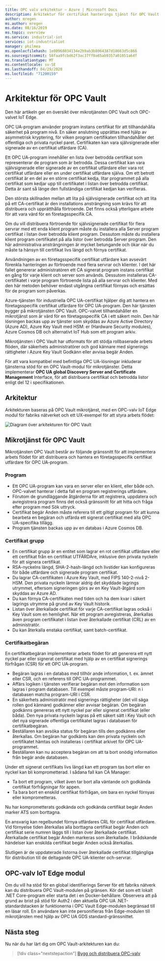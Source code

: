 ```yaml
---
title: OPC valv arkitektur – Azure | Microsoft Docs
description: Arkitektur för certifikat hanterings tjänst för OPC Vault
author: mregen
ms.author: mregen
ms.date: 08/16/2019
ms.topic: overview
ms.service: industrial-iot
services: iot-industrialiot
manager: philmea
ms.openlocfilehash: 1e08968034134e2b9ab3b8064387d18663d5c866
ms.sourcegitcommit: 58faa9fcbd62f3ac37ff0a65ab9357a01051a64f
ms.translationtype: MT
ms.contentlocale: sv-SE
ms.lasthandoff: 04/29/2020
ms.locfileid: "71200159"
---
```

# <a name="opc-vault-architecture"></a>Arkitektur för OPC Vault

Den här artikeln ger en översikt över mikrotjänsten OPC Vault och OPC-valvet IoT Edge.

OPC UA-program använder program instans certifikat för att tillhandahålla säkerhet på program nivå. En säker anslutning upprättas med hjälp av asymmetrisk kryptering, för vilken program certifikaten tillhandahåller det offentliga och privata nyckel paret. Certifikaten kan vara självsignerade eller signerade av en certifikat utfärdare (CA).

Ett OPC UA-program innehåller en lista över betrodda certifikat som representerar de program som är betrodda. Dessa certifikat kan vara självsignerade eller signerade av en certifikat utfärdare eller vara rot certifikat utfärdare eller en under certifikat utfärdare själva. Om ett betrott certifikat är en del av en större certifikat kedja, litar programmet på alla certifikat som kedjar upp till certifikatet i listan över betrodda certifikat. Detta är sant så länge den fullständiga certifikat kedjan kan verifieras.

Den största skillnaden mellan att lita på självsignerade certifikat och att lita på ett CA-certifikat är den installations ansträngning som krävs för att distribuera och upprätthålla förtroende. Det finns också ytterligare arbete för att vara värd för en företagsspecifik CA. 

Om du vill distribuera förtroende för självsignerade certifikat för flera servrar med ett enda klient program måste du installera alla Server program certifikat i listan över betrodda klient program. Dessutom måste du installera klient program certifikatet på alla listor över betrodda Server program. Den här administrativa ansträngningen är mycket betungande och ökar när du måste ta hänsyn till certifikat livs längd och förnya certifikat.

Användningen av en företagsspecifik certifikat utfärdare kan avsevärt förenkla hanteringen av förtroende med flera servrar och klienter. I det här fallet genererar administratören ett CA signerat program instans certifikat en gång för varje klient och server som används. Dessutom installeras CA-certifikatet i varje program förtroende lista på alla servrar och klienter. Med den här metoden behöver endast utgångna certifikat förnyas och ersättas för de program som påverkas.

Azure-tjänsten för industriella OPC UA-certifikat hjälper dig att hantera en företagsspecifik certifikat utfärdare för OPC UA-program. Den här tjänsten bygger på mikrotjänsten OPC Vault. OPC-valvet tillhandahåller en mikrotjänst som är värd för en företagsspecifik CA i ett säkert moln. Den här lösningen backas upp av tjänster som skyddas av Azure Active Directory (Azure AD), Azure Key Vault med HSM: er (Hardware Security modules), Azure Cosmos DB och alternativt IoT Hub som ett program arkiv.

Mikrotjänsten i OPC Vault har utformats för att stödja rollbaserade arbets flöden, där säkerhets administratörer och god kännare med signerings rättigheter i Azure Key Vault Godkänn eller avvisa begär Anden.

För att vara kompatibel med befintliga OPC UA-lösningar inkluderar tjänsterna stöd för en OPC Vault-modul för mikrotjänster. Detta implementerar **OPC UA global Discovery Server and Certificate Management** Interface, för att distribuera certifikat och betrodda listor enligt del 12 i specifikationen. 


## <a name="architecture"></a>Arkitektur

Arkitekturen baseras på OPC Vault mikrotjänst, med en OPC-valv IoT Edge modul för fabriks nätverket och ett UX-exempel för att styra arbets flödet:

![Diagram över arkitekturen för OPC Vault](media/overview-opc-vault-architecture/opc-vault.png)

## <a name="opc-vault-microservice"></a>Mikrotjänst för OPC Vault

Mikrotjänsten OPC Vault består av följande gränssnitt för att implementera arbets flödet för att distribuera och hantera en företagsspecifik certifikat utfärdare för OPC UA-program.

### <a name="application"></a>Program 
- Ett OPC UA-program kan vara en server eller en klient, eller både och. OPC-valvet hanterar i detta fall en program registrerings utfärdare. 
- Förutom de grundläggande åtgärderna för att registrera, uppdatera och avregistrera program finns det också gränssnitt för att hitta och fråga efter program med Sök uttryck. 
- Certifikat begär Anden måste referera till ett giltigt program för att kunna bearbeta en begäran och utfärda ett signerat certifikat med alla OPC UA-specifika tillägg. 
- Program tjänsten backas upp av en databas i Azure Cosmos DB.

### <a name="certificate-group"></a>Certifikat grupp
- En certifikat grupp är en entitet som lagrar en rot certifikat utfärdare eller ett certifikat från en certifikat UTFÄRDAre, inklusive den privata nyckeln för att signera certifikat. 
- RSA-nyckelns längd, SHA-2-hash-längd och livstider kan konfigureras för både utfärdare och signerade program certifikat. 
- Du lagrar CA-certifikaten i Azure Key Vault, med FIPS 140-2-nivå 2-HSM. Den privata nyckeln lämnar aldrig det skyddade lagrings utrymmet, eftersom signeringen görs av en Key Vault-åtgärd som skyddas av Azure AD. 
- Du kan förnya CA-certifikaten med tiden och ha dem kvar i säkert lagrings utrymme på grund av Key Vault historik. 
- Listan över återkallade certifikat för varje CA-certifikat lagras också i Key Vault som en hemlighet. När ett program avregistreras, återkallas även program certifikatet i listan över återkallade certifikat (CRL) av en administratör.
- Du kan återkalla enstaka certifikat, samt batch-certifikat.

### <a name="certificate-request"></a>Certifikatbegäran
En certifikatbegäran implementerar arbets flödet för att generera ett nytt nyckel par eller signerat certifikat med hjälp av en certifikat signerings förfrågan (CSR) för ett OPC UA-program. 
- Begäran lagras i en databas med tillhör ande information, t. ex. ämnet eller CSR, och en referens till OPC UA-programmet. 
- Affärs logiken i tjänsten verifierar begäran mot den information som lagras i program databasen. Till exempel måste program-URI: n i databasen matcha program-URI i CSR.
- En säkerhets administratör med signerings rättigheter (det vill säga rollen god kännare) godkänner eller avvisar begäran. Om begäran godkänns genereras ett nytt nyckel par eller signerat certifikat (eller båda). Den nya privata nyckeln lagras på ett säkert sätt i Key Vault och det nya signerade offentliga certifikatet lagras i databasen för certifikatbegäran.
- Beställaren kan avsöka status för begäran tills den godkänns eller återkallas. Om begäran har godkänts kan den privata nyckeln och certifikatet hämtas och installeras i certifikat arkivet för OPC UA-programmet.
- Beställaren kan nu acceptera begäran om att ta bort onödig information från begär ande databasen. 

Under ett signerat certifikats livs längd kan ett program tas bort eller en nyckel kan bli komprometterad. I sådana fall kan CA Manager:
- Ta bort ett program, vilket även tar bort alla väntande och godkända certifikat förfrågningar för appen. 
- Ta bara bort en enskild certifikat förfrågan, om bara en nyckel förnyas eller komprometteras.

Nu har komprometterats godkända och godkända certifikat begär Anden marker ATS som borttagna.

En ansvarig kan regelbundet förnya utfärdares CRL för certifikat utfärdare. Vid förnyelse tiden återkallas alla borttagna certifikat begär Anden och certifikat serie numren läggs till i listan över återkallade certifikat. Återkallade certifikat begär Anden markeras som återkallade. I brådskande händelser kan enskilda certifikat begär Anden också återkallas.

Slutligen är de uppdaterade listorna över återkallade certifikat tillgängliga för distribution till de deltagande OPC UA-klienter och-servrar.

## <a name="opc-vault-iot-edge-module"></a>OPC-valv IoT Edge modul
Om du vill ha stöd för en global identifierings Server för ett fabriks nätverk kan du distribuera OPC Vault-modulen på gränsen. Kör det som ett lokalt .NET Core-program eller starta det i en Docker-behållare. Observera att på grund av brist på stöd för Auth2 i den aktuella OPC UA .NET-standardstacken är funktionerna i OPC Vault Edge-modulen begränsad till en läsar roll. En användare kan inte personifieras från Edge-modulen till mikrotjänsten med hjälp av OPC UA GDS standard-gränssnittet.

## <a name="next-steps"></a>Nästa steg

Nu när du har lärt dig om OPC Vault-arkitekturen kan du:

> [!div class="nextstepaction"]
> [Bygg och distribuera OPC-valv](howto-opc-vault-deploy.md)
